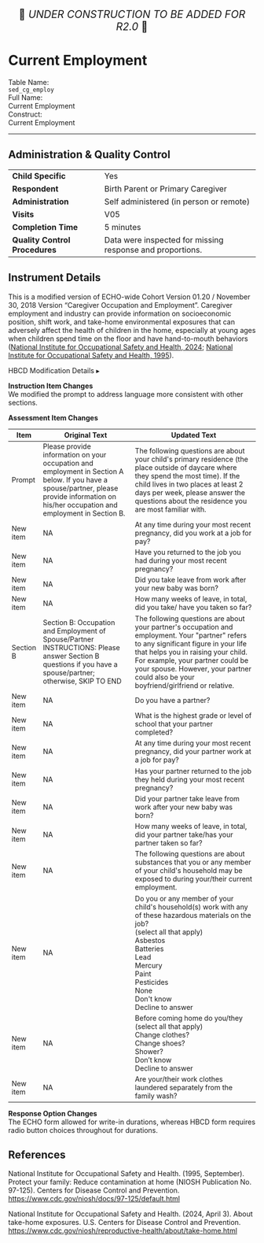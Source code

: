<p style="text-align: center; font-size: 1.5em;">🚧 <i>UNDER CONSTRUCTION TO BE ADDED FOR R2.0</i> 🚧 </p>

# Current Employment

<div class="info-block">
  <div class="info-row">
    <div class="info-label"><i class="fa fa-table"></i> Table Name:</div>
    <div class="info-value"><code>sed_cg_employ</code></div>
  </div>
  <div class="info-row">
    <div class="info-label"><i class="fa-solid fa-maximize"></i> Full Name:</div>
    <div class="info-value">Current Employment</div>
  </div>
  <div class="info-row">
    <div class="info-label"><i class="fa-solid fa-tape"></i> Construct:</div>
    <div class="info-value">Current Employment</div>
  </div>
</div>

---------------------------------------------

## Administration & Quality Control

<table class="table-no-vertical-lines" style="width: 100%; border-collapse: collapse; table-layout: fixed;">
<tbody>
<tr><td><b>Child Specific</b></td>
<td>Yes </td></tr>
<tr><td><b>Respondent</b></td>
<td>Birth Parent or Primary Caregiver</td></tr>
<tr><td><b>Administration</b></td>
<td style="word-wrap: break-word; white-space: normal;">Self administered (in person or remote)</td></tr>
<tr><td><b>Visits</b></td>
<td>V05</td></tr>
<tr><td><b>Completion Time</b></td>
<td>5 minutes</td></tr>
<tr><td><b>Quality Control Procedures</b></td>
<td style="word-wrap: break-word; white-space: normal;">Data were inspected for missing response and proportions.</td></tr>      
</tbody>
</table>

## Instrument Details

This is a modified version of ECHO-wide Cohort Version 01.20 / November 30, 2018
Version “Caregiver Occupation and Employment”. Caregiver employment and industry can provide information on socioeconomic position, shift work, and take-home environmental exposures that can adversely affect the health of children in the home, especially at young ages when children spend time on the floor and have hand-to-mouth behaviors ([National Institute for Occupational Safety and Health, 2024](https://www.cdc.gov/niosh/reproductive-health/about/take-home.html); [National Institute for Occupational Safety and Health, 1995](https://www.cdc.gov/niosh/docs/97-125/default.html)).


<div id="hbcd-mod" class="table-banner" onclick="toggleCollapse(this)">
<span class="emoji"><i class="fa fa-gear"></i></span>
<span class="text-with-link">
  <span class="text">HBCD Modification Details</span>
  <a class="anchor-link" href="#hbcd-mod" title="Copy link">
  <i class="fa-solid fa-link"></i>
  </a>
  </span>
  <span class="arrow">▸</span>
</div>
<div class="collapsible-content">
<p><b>Instruction Item Changes</b><br>We modified the prompt to address language more consistent with other sections.</p>
<b>Assessment Item Changes</b>
<table style="width: 100%; border-collapse: collapse; table-layout: fixed; font-size: 14px">
<thead>
  <tr>
    <th style="width: 5%;">Item</th>
    <th style="width: 40%;">Original Text</th>
    <th style="width: 60%;">Updated Text</th>
  </tr>
  </thead>
<tbody>
<tr>
  <td>Prompt</td>
  <td style="word-wrap: break-word; white-space: normal;">Please provide information on your occupation and employment in Section A below. If you have a spouse/partner, please provide information on his/her occupation and employment in Section B.</td>
  <td style="word-wrap: break-word; white-space: normal;">The following questions are about your child's primary residence (the place outside of daycare where they spend the most time). If the child lives in two places at least 2 days per week, please answer the questions about the residence you are most familiar with.</td>
</tr>
<tr>
  <td>New item</td>
  <td>NA</td>
  <td style="word-wrap: break-word; white-space: normal;">At any time during your most recent pregnancy, did you work at a job for pay?</td>
</tr>
<tr>
<td>New item</td>
<td>NA</td>
<td style="word-wrap: break-word; white-space: normal;">Have you returned to the job you had during your most recent pregnancy?</td>
</tr>
<tr>
<td>New item</td>
<td>NA</td>
<td style="word-wrap: break-word; white-space: normal;">Did you take leave from work after your new baby was born?</td>
</tr>
<tr>
<td>New item</td>
<td>NA</td>
<td style="word-wrap: break-word; white-space: normal;">How many weeks of leave, in total, did you take/ have you taken so far?</td>
</tr>
<tr>
<td>Section B</td>
<td style="word-wrap: break-word; white-space: normal;">Section B: Occupation and Employment of Spouse/Partner<br />INSTRUCTIONS: Please answer Section B questions if you have a spouse/partner; otherwise, SKIP TO END</td>
<td style="word-wrap: break-word; white-space: normal;">The following questions are about your partner's occupation and employment. Your "partner" refers to any significant figure in your life that helps you in raising your child. For example, your partner could be your spouse. However, your partner could also be your boyfriend/girlfriend or relative.</td>
</tr>
<tr>
<td>New item</td>
<td>NA</td>
<td>Do you have a partner?</td>
</tr>
<tr>
<td>New item</td>
<td>NA</td>
<td style="word-wrap: break-word; white-space: normal;">What is the highest grade or level of school that your partner completed?</td>
</tr>
<tr>
<td>New item</td>
<td>NA</td>
<td style="word-wrap: break-word; white-space: normal;">At any time during your most recent pregnancy, did your partner work at a job for pay?</td>
</tr>
<tr>
<td>New item</td>
<td>NA</td>
<td style="word-wrap: break-word; white-space: normal;">Has your partner returned to the job they held during your most recent pregnancy?</td>
</tr>
<tr>
<td>New item</td>
<td>NA</td>
<td style="word-wrap: break-word; white-space: normal;">Did your partner take leave from work after your new baby was born?</td>
</tr>
<tr>
<td>New item</td>
<td>NA</td>
<td style="word-wrap: break-word; white-space: normal;">How many weeks of leave, in total, did your partner take/has your partner taken so far?</td>
</tr>
<tr>
<td>New item</td>
<td>NA</td>
<td style="word-wrap: break-word; white-space: normal;">The following questions are about substances that you or any member of your child's household may be exposed to during your/their current employment.</td>
</tr>
<tr>
<td>New item</td>
<td>NA</td>
<td style="word-wrap: break-word; white-space: normal;">Do you or any member of your child's household(s) work with any of these hazardous materials on the job? <br />(select all that apply)<br />Asbestos<br />Batteries<br />Lead<br />Mercury<br />Paint<br />Pesticides<br />None<br />Don't know<br />Decline to answer</td>
</tr>
<tr>
<td>New item</td>
<td>NA</td>
<td style="word-wrap: break-word; white-space: normal;">Before coming home do you/they (select all that apply) <br />Change clothes?<br />Change shoes?<br />Shower?<br />Don&rsquo;t know<br />Decline to answer</td>
</tr>
<tr>
<td>New item</td>
<td>NA</td>
<td style="word-wrap: break-word; white-space: normal;">Are your/their work clothes laundered separately from the family wash?</td>
</tr>
</tbody>
</table>
<p><b>Response Option Changes</b><br>
The ECHO form allowed for write-in durations, whereas HBCD form requires radio button choices throughout for durations.</p>
</div>

## References

<div class="references"> 
  <p>National Institute for Occupational Safety and Health. (1995, September). Protect your family: Reduce contamination at home (NIOSH Publication No. 97-125). Centers for Disease Control and Prevention. <a href="https://www.cdc.gov/niosh/docs/97-125/default.html">https://www.cdc.gov/niosh/docs/97-125/default.html</a></p> 
  <p>National Institute for Occupational Safety and Health. (2024, April 3). About take-home exposures. U.S. Centers for Disease Control and Prevention. <a href="https://www.cdc.gov/niosh/reproductive-health/about/take-home.html">https://www.cdc.gov/niosh/reproductive-health/about/take-home.html</a></p>
</div>

<br>